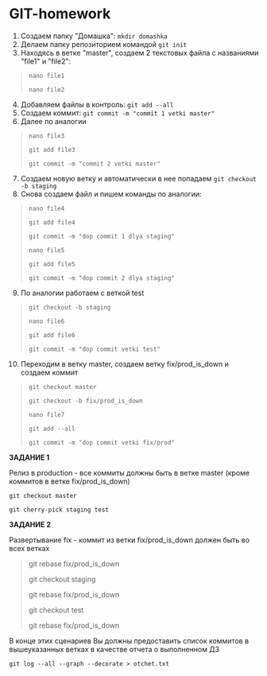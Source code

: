 # GIT-homework
1. Создаем папку "Домашка": `mkdir domashka`
2. Делаем папку репозиторием командой `git init`
3. Находясь в ветке "master", создаем 2 текстовых файла с названиями "file1" и "file2":
>`nano file1`
>
>`nano file2`
4. Добавляем файлы в контроль: `git add --all`
5. Создаем коммит: `git commit -m "commit 1 vetki master"`
6. Далее по аналогии
>`nano file3`
>
>`git add file3`
>
>`git commit -m "commit 2 vetki master"`
7. Создаем новую ветку и автоматически в нее попадаем `git checkout -b staging`
8. Снова создаем файл и пишем команды по аналогии:

>`nano file4`
>
>`git add file4`
>
>`git commit -m "dop commit 1 dlya staging"`
>
>`nano file5`
>
>`git add file5`
>
>`git commit -m "dop commit 2 dlya staging"`

9. По аналогии работаем с веткой test
>`git checkout -b staging`
>>
>`nano file6`
>>
>`git add file6`
>
>`git commit -m "dop commit vetki test"`

10. Переходим в ветку master, создаем ветку fix/prod_is_down и создаем коммит

>`git checkout master`
>
>`git checkout -b fix/prod_is_down`
>
>`nano file7`
>
>`git add --all`
>
>`git commit -m "dop commit vetki fix/prod"`

<b>ЗАДАНИЕ 1</b>

Релиз в production - все коммиты должны быть в ветке master (кроме коммитов в ветке fix/prod_is_down)

`git checkout master`

`git cherry-pick staging test`

<b>ЗАДАНИЕ 2</b>

Развертывание fix - коммит из ветки fix/prod_is_down должен быть во всех ветках

>git rebase fix/prod_is_down
>
>git checkout staging
>
>git rebase fix/prod_is_down
>
>git checkout test
>
>git rebase fix/prod_is_down

В конце этих сценариев Вы должны предоставить список коммитов в вышеуказанных ветках в качестве отчета о выполненном ДЗ

`git log --all --graph --decorate > otchet.txt`

